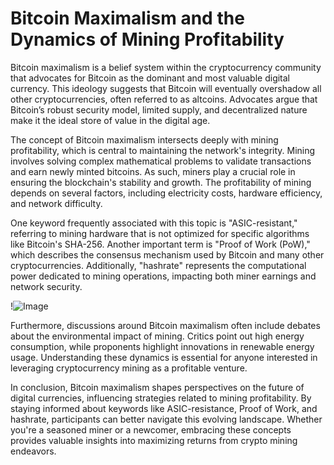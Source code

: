# Bitcoin Maximalism and the Dynamics of Mining Profitability

Bitcoin maximalism is a belief system within the cryptocurrency community that advocates for Bitcoin as the dominant and most valuable digital currency. This ideology suggests that Bitcoin will eventually overshadow all other cryptocurrencies, often referred to as altcoins. Advocates argue that Bitcoin’s robust security model, limited supply, and decentralized nature make it the ideal store of value in the digital age.

The concept of Bitcoin maximalism intersects deeply with mining profitability, which is central to maintaining the network's integrity. Mining involves solving complex mathematical problems to validate transactions and earn newly minted bitcoins. As such, miners play a crucial role in ensuring the blockchain's stability and growth. The profitability of mining depends on several factors, including electricity costs, hardware efficiency, and network difficulty.

One keyword frequently associated with this topic is "ASIC-resistant," referring to mining hardware that is not optimized for specific algorithms like Bitcoin's SHA-256. Another important term is "Proof of Work (PoW)," which describes the consensus mechanism used by Bitcoin and many other cryptocurrencies. Additionally, "hashrate" represents the computational power dedicated to mining operations, impacting both miner earnings and network security.

!![Image](https://github.com/user-attachments/assets/b6e7b7a2-655e-4d44-8baa-20c566a3cb65)

Furthermore, discussions around Bitcoin maximalism often include debates about the environmental impact of mining. Critics point out high energy consumption, while proponents highlight innovations in renewable energy usage. Understanding these dynamics is essential for anyone interested in leveraging cryptocurrency mining as a profitable venture.

In conclusion, Bitcoin maximalism shapes perspectives on the future of digital currencies, influencing strategies related to mining profitability. By staying informed about keywords like ASIC-resistance, Proof of Work, and hashrate, participants can better navigate this evolving landscape. Whether you're a seasoned miner or a newcomer, embracing these concepts provides valuable insights into maximizing returns from crypto mining endeavors.